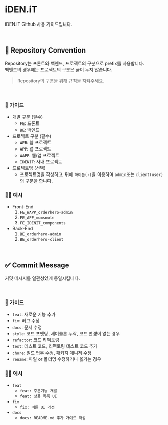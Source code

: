 # iDEN.iT

iDEN.iT Github 사용 가이드입니다.

<br>

## 🔖 Repository Convention

Repository는 프론트와 백엔드, 프로젝트의 구분으로 prefix를 사용합니다. \
백엔드의 경우에는 프로젝트의 구분은 굳이 두지 않습니다.

> Repository의 구분을 위해 규칙을 지켜주세요.
 
<br>

### 📖 가이드

- 개발 구분 (필수)
  - `FE`: 프론트
  - `BE`: 백엔드
- 프로젝트 구분 (필수)
  - `WEB`: 웹 프로젝트
  - `APP`: 앱 프로젝트
  - `WAPP`: 웹/앱 프로젝트
  - `IDENIT`: 사내 프로젝트
- 프로젝트명 (선택)
  - 프로젝트명을 작성하고, 뒤에 `하이픈(-)`을 이용하여 `admin`또는 `client(user)`의 구분을 합니다.

### 💪🏻 예시

- Front-End
  1. `FE_WAPP_orderhero-admin`
  2. `FE_APP_momsnote`
  3. `FE_IDENIT_components`
- Back-End
  1. `BE_orderhero-admin`
  2. `BE_orderhero-client`

<br>

## ✅ Commit Message

커밋 메시지를 일관성있게 통일시킵니다.

<br>

### 📖 가이드

- `feat`: 새로운 기능 추가 
- `fix`: 버그 수정 
- `docs`: 문서 수정 
- `style`: 코드 포맷팅, 세미콜론 누락, 코드 변경이 없는 경우 
- `refactor`: 코드 리펙토링 
- `test`: 테스트 코드, 리펙토링 테스트 코드 추가 
- `chore`: 빌드 업무 수정, 패키지 매니저 수정
- `rename`: 파일 or 폴더명 수정하거나 옮기는 경우

### 💪🏻 예시

- `feat`
  - `feat: 주문기능 개발`
  - `feat: 상품 목록 UI`
- `fix`
  - `fix: 버튼 UI 개선`
- `docs`
  - `docs: README.md 추가 가이드 작성`
